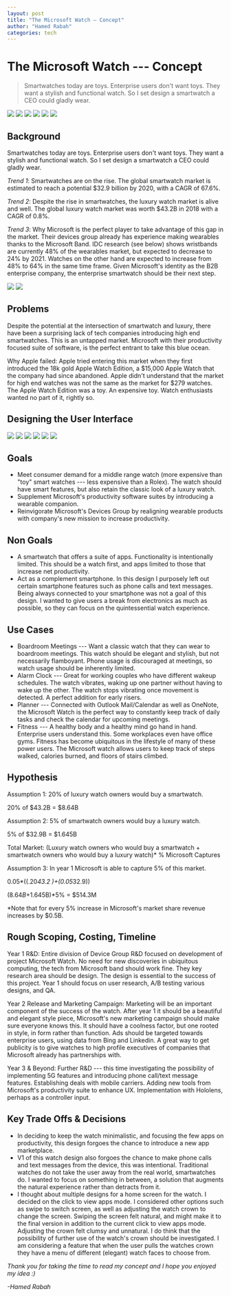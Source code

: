 ```yaml
---
layout: post
title: "The Microsoft Watch — Concept"
author: "Hamed Rabah"
categories: tech
---
```



The Microsoft Watch --- Concept
=============================


> Smartwatches today are toys. Enterprise users don't want toys. They want a stylish and functional watch. So I set design a smartwatch a CEO could gladly wear.


![](https://miro.medium.com/max/1818/1*HRk3Zts9nAXooYZVxI0tAQ.png)
![](https://miro.medium.com/max/1854/1*EVo5HuaQm9bwuDJLNA3gyw.png)
![](https://miro.medium.com/max/1862/1*I5H2j7PSAD7e7bC-rwv6vA.png)
![](https://miro.medium.com/max/1858/1*DCuf_c-1WZx4ry_tZxBJ5A.png)
![](https://miro.medium.com/max/1858/1*FgCniOKZ2KYiA55cXFWjkQ.png)
![](https://miro.medium.com/max/1832/1*dbHCoQeNRc74dPcjHPxzKw.png)

## Background

Smartwatches today are toys. Enterprise users don't want toys. They want a stylish and functional watch. So I set design a smartwatch a CEO could gladly wear.

*Trend 1*: Smartwatches are on the rise. The global smartwatch market is estimated to reach a potential $32.9 billion by 2020, with a CAGR of 67.6%.

*Trend 2*: Despite the rise in smartwatches, the luxury watch market is alive and well. The global luxury watch market was worth $43.2B in 2018 with a CAGR of 0.8%.

*Trend 3*: Why Microsoft is the perfect player to take advantage of this gap in the market. Their devices group already has experience making wearables thanks to the Microsoft Band. IDC research (see below) shows wristbands are currently 48% of the wearables market, but expected to decrease to 24% by 2021. Watches on the other hand are expected to increase from 48% to 64% in the same time frame. Given Microsoft's identity as the B2B enterprise company, the enterprise smartwatch should be their next step.

![](https://miro.medium.com/max/800/1*6OggTWctUBAovft9LO8WBg.jpeg)
![](https://miro.medium.com/max/800/1*30UINyNUFnZgHZqkbBWtGQ.jpeg)

## Problems

Despite the potential at the intersection of smartwatch and luxury, there have been a surprising lack of tech companies introducing high end smartwatches. This is an untapped market. Microsoft with their productivity focused suite of software, is the perfect entrant to take this blue ocean.

Why Apple failed: Apple tried entering this market when they first introduced the 18k gold Apple Watch Edition, a $15,000 Apple Watch that the company had since abandoned. Apple didn't understand that the market for high end watches was not the same as the market for $279 watches. The Apple Watch Edition was a toy. An expensive toy. Watch enthusiasts wanted no part of it, rightly so.

## Designing the User Interface


![](https://miro.medium.com/max/492/1*jzCX-vpQpMsq40uS-Q6MWw.png)
![](https://miro.medium.com/max/492/1*8Tvp-tCqowGOROFxD_8n8A.png)
![](https://miro.medium.com/max/492/1*ET6M0DLLjIS599OVf9GmGg.png)
![](https://miro.medium.com/max/492/1*32MP6t8XK5_JH4NWQ5DkvA.png)
![](https://miro.medium.com/max/492/1*eV2GzfX0zHcAy3S-1AlaLQ.png)
![](https://miro.medium.com/max/492/1*nKQf-1LC6vtwYFnIWCO2tA.png)

## Goals

-   Meet consumer demand for a middle range watch (more expensive than "toy" smart watches --- less expensive than a Rolex). The watch should have smart features, but also retain the classic look of a luxury watch.
-   Supplement Microsoft's productivity software suites by introducing a wearable companion.
-   Reinvigorate Microsoft's Devices Group by realigning wearable products with company's new mission to increase productivity.

## Non Goals

-   A smartwatch that offers a suite of apps. Functionality is intentionally limited. This should be a watch first, and apps limited to those that increase net productivity.
-   Act as a complement smartphone. In this design I purposely left out certain smartphone features such as phone calls and text messages. Being always connected to your smartphone was not a goal of this design. I wanted to give users a break from electronics as much as possible, so they can focus on the quintessential watch experience.

## Use Cases

-   Boardroom Meetings --- Want a classic watch that they can wear to boardroom meetings. This watch should be elegant and stylish, but not necessarily flamboyant. Phone usage is discouraged at meetings, so watch usage should be inherently limited.
-   Alarm Clock --- Great for working couples who have different wakeup schedules. The watch vibrates, waking up one partner without having to wake up the other. The watch stops vibrating once movement is detected. A perfect addition for early risers.
-   Planner --- Connected with Outlook Mail/Calendar as well as OneNote, the Microsoft Watch is the perfect way to constantly keep track of daily tasks and check the calendar for upcoming meetings.
-   Fitness --- A healthy body and a healthy mind go hand in hand. Enterprise users understand this. Some workplaces even have office gyms. Fitness has become ubiquitous in the lifestyle of many of these power users. The Microsoft watch allows users to keep track of steps walked, calories burned, and floors of stairs climbed.

## Hypothesis

Assumption 1: 20% of luxury watch owners would buy a smartwatch.

20% of $43.2B = $8.64B

Assumption 2: 5% of smartwatch owners would buy a luxury watch.

5% of $32.9B = $1.645B

Total Market: (Luxury watch owners who would buy a smartwatch + smartwatch owners who would buy a luxury watch)* % Microsoft Captures

Assumption 3: In year 1 Microsoft is able to capture 5% of this market.

0.05*((.20*43.2 )+(0.05*32.9))

($8.64B+$1.645B)*5% = $514.3M

*Note that for every 5% increase in Microsoft's market share revenue increases by $0.5B.

## Rough Scoping, Costing, Timeline

Year 1 R&D: Entire division of Device Group R&D focused on development of project Microsoft Watch. No need for new discoveries in ubiquitous computing, the tech from Microsoft band should work fine. They key research area should be design. The design is essential to the success of this project. Year 1 should focus on user research, A/B testing various designs, and QA.

Year 2 Release and Marketing Campaign: Marketing will be an important component of the success of the watch. After year 1 it should be a beautiful and elegant style piece, Microsoft's new marketing campaign should make sure everyone knows this. It should have a coolness factor, but one rooted in style, in form rather than function. Ads should be targeted towards enterprise users, using data from Bing and Linkedin. A great way to get publicity is to give watches to high profile executives of companies that Microsoft already has partnerships with.

Year 3 & Beyond: Further R&D --- this time investigating the possibility of implementing 5G features and introducing phone call/text message features. Establishing deals with mobile carriers. Adding new tools from Microsoft's productivity suite to enhance UX. Implementation with Hololens, perhaps as a controller input.

## Key Trade Offs & Decisions

-   In deciding to keep the watch minimalistic, and focusing the few apps on productivity, this design forgoes the chance to introduce a new app marketplace.
-   V1 of this watch design also forgoes the chance to make phone calls and text messages from the device, this was intentional. Traditional watches do not take the user away from the real world, smartwatches do. I wanted to focus on something in between, a solution that augments the natural experience rather than detracts from it.
-   I thought about multiple designs for a home screen for the watch. I decided on the click to view apps mode. I considered other options such as swipe to switch screen, as well as adjusting the watch crown to change the screen. Swiping the screen felt natural, and might make it to the final version in addition to the current click to view apps mode. Adjusting the crown felt clumsy and unnatural. I do think that the possibility of further use of the watch's crown should be investigated. I am considering a feature that when the user pulls the watches crown they have a menu of different (elegant) watch faces to choose from.

*Thank you for taking the time to read my concept and I hope you enjoyed my idea :)*

*-Hamed Rabah*